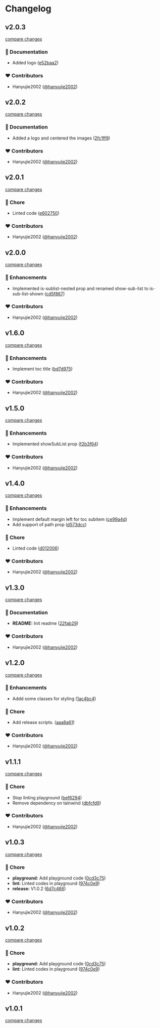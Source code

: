 # Changelog


## v2.0.3

[compare changes](https://github.com/hanyujie2002/nuxt-toc/compare/v2.0.2...v2.0.3)

### 📖 Documentation

- Added logo ([e52baa2](https://github.com/hanyujie2002/nuxt-toc/commit/e52baa2))

### ❤️ Contributors

- Hanyujie2002 ([@hanyujie2002](http://github.com/hanyujie2002))

## v2.0.2

[compare changes](https://github.com/hanyujie2002/nuxt-toc/compare/v2.0.1...v2.0.2)

### 📖 Documentation

- Added a logo and centered the images ([2fc1ff9](https://github.com/hanyujie2002/nuxt-toc/commit/2fc1ff9))

### ❤️ Contributors

- Hanyujie2002 ([@hanyujie2002](http://github.com/hanyujie2002))

## v2.0.1

[compare changes](https://github.com/hanyujie2002/nuxt-toc/compare/v2.0.0...v2.0.1)

### 🏡 Chore

- Linted code ([e602750](https://github.com/hanyujie2002/nuxt-toc/commit/e602750))

### ❤️ Contributors

- Hanyujie2002 ([@hanyujie2002](http://github.com/hanyujie2002))

## v2.0.0

[compare changes](https://github.com/hanyujie2002/nuxt-toc/compare/v1.6.0...v2.0.0)

### 🚀 Enhancements

- Implemented is-sublist-nested prop and renamed show-sub-list to is-sub-list-shown ([cd5f867](https://github.com/hanyujie2002/nuxt-toc/commit/cd5f867))

### ❤️ Contributors

- Hanyujie2002 ([@hanyujie2002](http://github.com/hanyujie2002))

## v1.6.0

[compare changes](https://github.com/hanyujie2002/nuxt-toc/compare/v1.5.0...v1.6.0)

### 🚀 Enhancements

- Implement toc title ([bd7d975](https://github.com/hanyujie2002/nuxt-toc/commit/bd7d975))

### ❤️ Contributors

- Hanyujie2002 ([@hanyujie2002](http://github.com/hanyujie2002))

## v1.5.0

[compare changes](https://github.com/hanyujie2002/nuxt-toc/compare/v1.4.0...v1.5.0)

### 🚀 Enhancements

- Implemented showSubList prop ([f2b3f64](https://github.com/hanyujie2002/nuxt-toc/commit/f2b3f64))

### ❤️ Contributors

- Hanyujie2002 ([@hanyujie2002](http://github.com/hanyujie2002))

## v1.4.0

[compare changes](https://github.com/hanyujie2002/nuxt-toc/compare/v1.3.0...v1.4.0)

### 🚀 Enhancements

- Implement default margin left for toc subitem ([ce99a4d](https://github.com/hanyujie2002/nuxt-toc/commit/ce99a4d))
- Add support of path prop ([d573dcc](https://github.com/hanyujie2002/nuxt-toc/commit/d573dcc))

### 🏡 Chore

- Linted code ([d012006](https://github.com/hanyujie2002/nuxt-toc/commit/d012006))

### ❤️ Contributors

- Hanyujie2002 ([@hanyujie2002](http://github.com/hanyujie2002))

## v1.3.0

[compare changes](https://github.com/hanyujie2002/nuxt-toc/compare/v1.2.0...v1.3.0)

### 📖 Documentation

- **README:** Init readme ([22fab29](https://github.com/hanyujie2002/nuxt-toc/commit/22fab29))

### ❤️ Contributors

- Hanyujie2002 ([@hanyujie2002](http://github.com/hanyujie2002))

## v1.2.0

[compare changes](https://github.com/hanyujie2002/nuxt-toc/compare/v1.1.1...v1.2.0)

### 🚀 Enhancements

- Addd some classes for styling ([1ac4bc4](https://github.com/hanyujie2002/nuxt-toc/commit/1ac4bc4))

### 🏡 Chore

- Add release scripts. ([aaa8a61](https://github.com/hanyujie2002/nuxt-toc/commit/aaa8a61))

### ❤️ Contributors

- Hanyujie2002 ([@hanyujie2002](http://github.com/hanyujie2002))

## v1.1.1

[compare changes](https://github.com/hanyujie2002/nuxt-toc/compare/v1.0.3...v1.1.1)

### 🏡 Chore

- Stop linting playground ([bef6294](https://github.com/hanyujie2002/nuxt-toc/commit/bef6294))
- Remove dependency on tainwind ([dbfcfd9](https://github.com/hanyujie2002/nuxt-toc/commit/dbfcfd9))

### ❤️ Contributors

- Hanyujie2002 ([@hanyujie2002](http://github.com/hanyujie2002))

## v1.0.3

[compare changes](https://github.com/hanyujie2002/nuxt-toc/compare/v1.0.1...v1.0.3)

### 🏡 Chore

- **playground:** Add playground code ([0cd3c75](https://github.com/hanyujie2002/nuxt-toc/commit/0cd3c75))
- **lint:** Linted codes in playground ([974c0e9](https://github.com/hanyujie2002/nuxt-toc/commit/974c0e9))
- **release:** V1.0.2 ([6d7c466](https://github.com/hanyujie2002/nuxt-toc/commit/6d7c466))

### ❤️ Contributors

- Hanyujie2002 ([@hanyujie2002](http://github.com/hanyujie2002))

## v1.0.2

[compare changes](https://github.com/hanyujie2002/nuxt-toc/compare/v1.0.1...v1.0.2)

### 🏡 Chore

- **playground:** Add playground code ([0cd3c75](https://github.com/hanyujie2002/nuxt-toc/commit/0cd3c75))
- **lint:** Linted codes in playground ([974c0e9](https://github.com/hanyujie2002/nuxt-toc/commit/974c0e9))

### ❤️ Contributors

- Hanyujie2002 ([@hanyujie2002](http://github.com/hanyujie2002))

## v1.0.1

[compare changes](https://github.com/hanyujie2002/nuxt-toc/compare/v1.0.0...v1.0.1)

